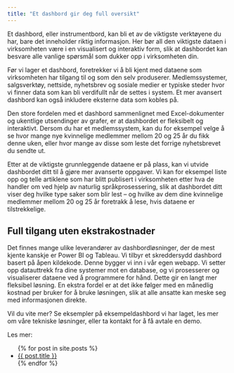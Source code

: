 ```yaml
---
title: "Et dashbord gir deg full oversikt"
---
```

Et dashbord, eller instrumentbord, kan bli et av de viktigste verktøyene du har, bare det inneholder riktig informasjon. Her bør all den viktigste dataen i virksomheten være i en visualisert og interaktiv form, slik at dashbordet kan besvare alle vanlige spørsmål som dukker opp i virksomheten din.

Før vi lager et dashbord, foretrekker vi å bli kjent med dataene som virksomheten har tilgang til og som den selv produserer. Medlemssystemer, salgsverktøy, nettside, nyhetsbrev og sosiale medier er typiske steder hvor vi finner data som kan bli verdifullt når de settes i system. Et mer avansert dashbord kan også inkludere eksterne data som kobles på. 

Den store fordelen med et dashbord sammenlignet med Excel-dokumenter og ukentlige utsendinger av grafer, er at dashbordet er fleksibelt og interaktivt. Dersom du har et medlemssystem, kan du for eksempel velge å se hvor mange nye kvinnelige medlemmer mellom 20 og 25 år du fikk denne uken, eller hvor mange av disse som leste det forrige nyhetsbrevet du sendte ut. 

Etter at de viktigste grunnleggende dataene er på plass, kan vi utvide dashbordet ditt til å gjøre mer avanserte oppgaver. Vi kan for eksempel liste opp og telle artiklene som har blitt publisert i virksomheten etter hva de handler om ved hjelp av naturlig språkprosessering, slik at dashbordet ditt viser deg hvilke type saker som blir lest – og hvilke av dem dine kvinnelige medlemmer mellom 20 og 25 år foretrakk å lese, hvis dataene er tilstrekkelige.

<h2>Full tilgang uten ekstrakostnader</h2>

Det finnes mange ulike leverandører av dashbordløsninger, der de mest kjente kanskje er Power BI og Tableau. Vi tilbyr et skreddersydd dashbord basert på åpen kildekode. Denne bygger vi inn i vår egen webapp. Vi setter opp datauttrekk fra dine systemer mot en database, og vi prosesserer og visualiserer dataene ved å programmere for hånd. Dette gir en langt mer fleksibel løsning. En ekstra fordel er at det ikke følger med en månedlig kostnad per bruker for å bruke løsningen, slik at alle ansatte kan meske seg med informasjonen direkte. 

Vil du vite mer? Se eksempler på eksempeldashbord vi har laget, les mer om våre tekniske løsninger, eller ta kontakt for å få avtale en demo.

Les mer:
<ul>
  {% for post in site.posts %}
    <li>
      <a href="{{ post.url }}">{{ post.title }}</a>
    </li>
  {% endfor %}
</ul>